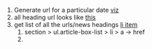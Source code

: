
1. Generate url for a particular date [viz](https://www.eenadu.net/archivesdet/home/01-04-2019)
2. all heading url looks like [this](https://www.eenadu.net/archivespage/more/01-04-2019)
3. get list of all the urls/news headings [li item](https://www.eenadu.net/archivespage/archivenewsdetails/87265/01-04-2019/home)
   1. section > ul.article-box-list > li > a -> href
   2. 